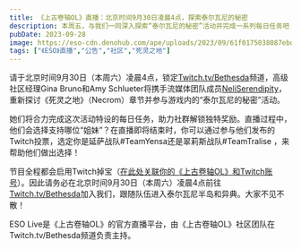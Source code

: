 ```yaml
---
title: 《上古卷轴OL》直播：北京时间9月30日凌晨4点，探索泰尔瓦尼的秘密
description: 本周五，与我们一同深入探索“泰尔瓦尼的秘密”活动并完成一系列每日任务吧！
pubDate: 2023-09-28
image: https://eso-cdn.denohub.com/ape/uploads/2023/09/61f0175038087ebd377d3ccb429c605e.jpg
tags: ["《ESO》直播","公告","社区","死灵之地"]
---
```


请于北京时间9月30日（本周六）凌晨4点，锁定[Twitch.tv/Bethesda](https://www.twitch.tv/Bethesda)频道，高级社区经理Gina
Bruno和Amy
Schlueter将携手流媒体团队成员[NeliSerendipity](https://www.twitch.tv/neliserendipity)，重新探讨《死灵之地》（Necrom）章节并参与游戏内的“泰尔瓦尼的秘密”活动。

她们将合力完成这次活动特设的每日任务，助力社群解锁独特奖励。直播过程中，他们会选择支持哪位“姐妹”？在直播即将结束时，你可以通过参与他们发布的Twitch投票，选定你是延萨战队#TeamYensa还是翠莉斯战队#TeamTralise
，来帮助他们做出选择！

节目全程都会启用Twitch掉宝（[在此处关联你的《上古卷轴OL》和Twitch账号](https://help.elderscrollsonline.com/#zh-CN/answer/56542)）。因此请务必在北京时间9月30日（本周六）凌晨4点前往[Twitch.tv/Bethesda](https://www.twitch.tv/Bethesda)加入我们，跟随队伍进入泰尔瓦尼半岛和异典。大家不见不散！

ESO Live是《上古卷轴OL》的官方直播平台，由《上古卷轴OL》社区团队在Twitch.tv/Bethesda频道负责主持。
